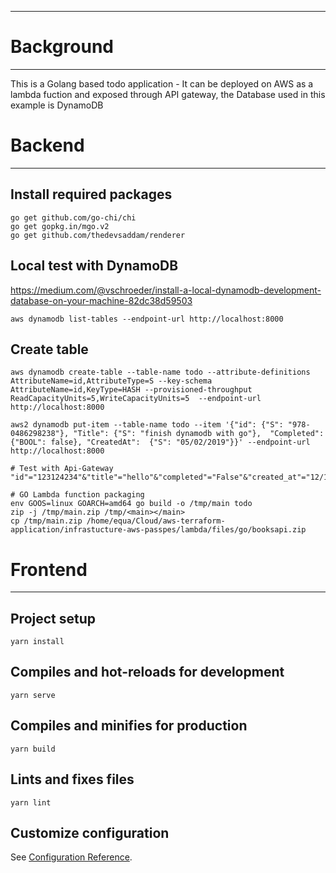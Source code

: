 
---
# Background 
------

This is a Golang based todo application - It can be deployed on AWS as a lambda fuction and exposed through API gateway, the Database used in this example is DynamoDB 

# Backend 
------


## Install required packages

```
go get github.com/go-chi/chi
go get gopkg.in/mgo.v2
go get github.com/thedevsaddam/renderer
```

## Local test with DynamoDB

https://medium.com/@vschroeder/install-a-local-dynamodb-development-database-on-your-machine-82dc38d59503

```
aws dynamodb list-tables --endpoint-url http://localhost:8000
```


## Create table

```
aws dynamodb create-table --table-name todo --attribute-definitions AttributeName=id,AttributeType=S --key-schema AttributeName=id,KeyType=HASH --provisioned-throughput ReadCapacityUnits=5,WriteCapacityUnits=5  --endpoint-url http://localhost:8000

aws2 dynamodb put-item --table-name todo --item '{"id": {"S": "978-0486298238"}, "Title": {"S": "finish dynamodb with go"},  "Completed":  {"BOOL": false}, "CreatedAt":  {"S": "05/02/2019"}}' --endpoint-url http://localhost:8000

# Test with Api-Gateway
"id"="123124234"&"title"="hello"&"completed"="False"&"created_at"="12/12/2020"

# GO Lambda function packaging
env GOOS=linux GOARCH=amd64 go build -o /tmp/main todo
zip -j /tmp/main.zip /tmp/<main></main>
cp /tmp/main.zip /home/equa/Cloud/aws-terraform-application/infrastucture-aws-passpes/lambda/files/go/booksapi.zip
```


# Frontend
------

## Project setup
```
yarn install
```

## Compiles and hot-reloads for development
```
yarn serve
```

## Compiles and minifies for production
```
yarn build
```

## Lints and fixes files
```
yarn lint
```

## Customize configuration
See [Configuration Reference](https://cli.vuejs.org/config/).
